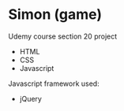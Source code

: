 # Simon (game)

Udemy course section 20 project

* HTML
* CSS
* Javascript

Javascript framework used:
* jQuery
